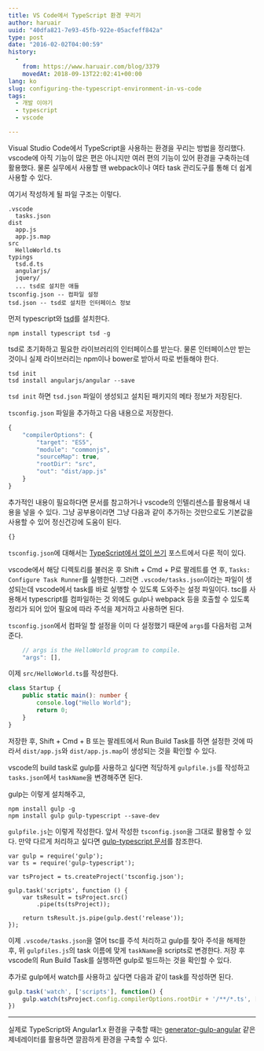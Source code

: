 ```yaml
---
title: VS Code에서 TypeScript 환경 꾸리기
author: haruair
uuid: "40dfa821-7e93-45fb-922e-05acfeff842a"
type: post
date: "2016-02-02T04:00:59"
history:
  - 
    from: https://www.haruair.com/blog/3379
    movedAt: 2018-09-13T22:02:41+00:00
lang: ko
slug: configuring-the-typescript-environment-in-vs-code
tags:
  - 개발 이야기
  - typescript
  - vscode

---
```

Visual Studio Code에서 TypeScript을 사용하는 환경을 꾸리는 방법을 정리했다. vscode에 아직 기능이 많은 편은 아니지만 여러 편의 기능이 있어 환경을 구축하는데 활용했다. 물론 실무에서 사용할 땐 webpack이나 여타 task 관리도구를 통해 더 쉽게 사용할 수 있다.

여기서 작성하게 될 파일 구조는 이렇다.

    .vscode
      tasks.json
    dist
      app.js
      app.js.map
    src
      HelloWorld.ts
    typings
      tsd.d.ts
      angularjs/
      jquery/
      ... tsd로 설치한 애들
    tsconfig.json -- 컴파일 설정
    tsd.json -- tsd로 설치한 인터페이스 정보
    

먼저 typescript와 [tsd][1]를 설치한다.

    npm install typescript tsd -g
    

tsd로 초기화하고 필요한 라이브러리의 인터페이스를 받는다. 물론 인터페이스만 받는 것이니 실제 라이브러리는 npm이나 bower로 받아서 따로 번들해야 한다.

    tsd init
    tsd install angularjs/angular --save
    

`tsd init` 하면 `tsd.json` 파일이 생성되고 설치된 패키지의 메타 정보가 저장된다.

`tsconfig.json` 파일을 추가하고 다음 내용으로 저장한다.

```js
{
    "compilerOptions": {
        "target": "ES5",
        "module": "commonjs",
        "sourceMap": true,
        "rootDir": "src",
        "out": "dist/app.js"
    }
}
```

추가적인 내용이 필요하다면 문서를 참고하거나 vscode의 인텔리센스를 활용해서 내용을 넣을 수 있다. 그냥 공부용이라면 그냥 다음과 같이 추가하는 것만으로도 기본값을 사용할 수 있어 정신건강에 도움이 된다.

```js
{}
```

`tsconfig.json`에 대해서는 [TypeScript에서 <reference> 없이 쓰기][2] 포스트에서 다룬 적이 있다.

vscode에서 해당 디렉토리를 불러온 후 Shift + Cmd + P로 팔레트를 연 후, `Tasks: Configure Task Runner`를 실행한다. 그러면 `.vscode/tasks.json`이라는 파일이 생성되는데 vscode에서 task를 바로 실행할 수 있도록 도와주는 설정 파일이다. tsc를 사용해서 typescript를 컴파일하는 것 외에도 gulp나 webpack 등을 호출할 수 있도록 정리가 되어 있어 필요에 따라 주석을 제거하고 사용하면 된다.

`tsconfig.json`에서 컴파일 할 설정을 이미 다 설정했기 때문에 `args`를 다음처럼 고쳐준다.

```js
    // args is the HelloWorld program to compile.
    "args": [],
```

이제 `src/HelloWorld.ts`를 작성한다.

```typescript
class Startup {
    public static main(): number {
        console.log("Hello World");
        return 0;
    }
}
```

저장한 후, Shift + Cmd + B 또는 팔레트에서 Run Build Task를 하면 설정한 것에 따라서 `dist/app.js`와 `dist/app.js.map`이 생성되는 것을 확인할 수 있다.

vscode의 build task로 gulp를 사용하고 싶다면 적당하게 `gulpfile.js`를 작성하고 `tasks.json`에서 `taskName`을 변경해주면 된다.

gulp는 이렇게 설치해주고,

    npm install gulp -g
    npm install gulp gulp-typescript --save-dev
    

`gulpfile.js`는 이렇게 작성한다. 앞서 작성한 `tsconfig.json`을 그대로 활용할 수 있다. 만약 다르게 처리하고 싶다면 [gulp-typescript 문서][3]를 참조한다.

    var gulp = require('gulp');
    var ts = require('gulp-typescript');
    
    var tsProject = ts.createProject('tsconfig.json');
    
    gulp.task('scripts', function () {
        var tsResult = tsProject.src()
            .pipe(ts(tsProject));
    
        return tsResult.js.pipe(gulp.dest('release'));
    });
    

이제 `.vscode/tasks.json`을 열어 tsc를 주석 처리하고 gulp를 찾아 주석을 해제한 후, 위 `gulpfiles.js`의 task 이름에 맞게 `taskName`을 scripts로 변경한다. 저장 후 vscode의 Run Build Task를 실행하면 gulp로 빌드하는 것을 확인할 수 있다.

추가로 gulp에서 watch를 사용하고 싶다면 다음과 같이 task를 작성하면 된다.

```js
gulp.task('watch', ['scripts'], function() {
    gulp.watch(tsProject.config.compilerOptions.rootDir + '/**/*.ts', ['scripts']);
})
```

* * *

실제로 TypeScript와 Angular1.x 환경을 구축할 때는 [generator-gulp-angular][4] 같은 제네레이터를 활용하면 깔끔하게 환경을 구축할 수 있다.

 [1]: http://haruair.com/blog/3268
 [2]: http://haruair.com/blog/3256
 [3]: https://github.com/ivogabe/gulp-typescript
 [4]: https://github.com/Swiip/generator-gulp-angular